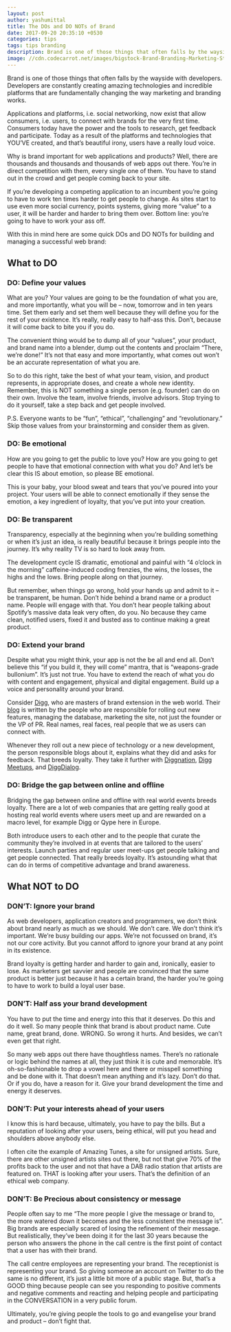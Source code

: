 ```yaml
---
layout: post
author: yashumittal
title: The DOs and DO NOTs of Brand
date: 2017-09-20 20:35:10 +0530
categories: tips
tags: tips branding
description: Brand is one of those things that often falls by the wayside with developers. Developers are constantly creating amazing technologies and incredible platforms that are fundamentally changing the way marketing and branding works.
image: //cdn.codecarrot.net/images/bigstock-Brand-Branding-Marketing-Strat-90154346.jpg
---
```


Brand is one of those things that often falls by the wayside with developers. Developers are constantly creating amazing technologies and incredible platforms that are fundamentally changing the way marketing and branding works.

Applications and platforms, i.e. social networking, now exist that allow consumers, i.e. users, to connect with brands for the very first time. Consumers today have the power and the tools to research, get feedback and participate. Today as a result of the platforms and technologies that YOU’VE created, and that’s beautiful irony, users have a really loud voice.

Why is brand important for web applications and products? Well, there are thousands and thousands and thousands of web apps out there. You’re in direct competition with them, every single one of them. You have to stand out in the crowd and get people coming back to your site.

If you’re developing a competing application to an incumbent you’re going to have to work ten times harder to get people to change. As sites start to use even more social currency, points systems, giving more “value” to a user, it will be harder and harder to bring them over. Bottom line: you’re going to have to work your ass off.

With this in mind here are some quick DOs and DO NOTs for building and managing a successful web brand:

## What to DO

### **DO: Define your values**

What are you? Your values are going to be the foundation of what you are, and more importantly, what you will be – now, tomorrow and in ten years time. Set them early and set them well because they will define you for the rest of your existence. It’s really, really easy to half-ass this. Don’t, because it will come back to bite you if you do.

The convenient thing would be to dump all of your “values”, your product, and brand name into a blender, dump out the contents and proclaim “There, we’re done!” It’s not that easy and more importantly, what comes out won’t be an accurate representation of what you are.

So to do this right, take the best of what your team, vision, and product represents, in appropriate doses, and create a whole new identity. Remember, this is NOT something a single person (e.g. founder) can do on their own. Involve the team, involve friends, involve advisors. Stop trying to do it yourself, take a step back and get people involved.

P.S. Everyone wants to be “fun”, “ethical”, “challenging” and “revolutionary.” Skip those values from your brainstorming and consider them as given.

### **DO: Be emotional**

How are you going to get the public to love you? How are you going to get people to have that emotional connection with what you do? And let’s be clear this IS about emotion, so please BE emotional.

This is your baby, your blood sweat and tears that you’ve poured into your project. Your users will be able to connect emotionally if they sense the emotion, a key ingredient of loyalty, that you’ve put into your creation.

### **DO: Be transparent**

Transparency, especially at the beginning when you’re building something or when it’s just an idea, is really beautiful because it brings people into the journey. It’s why reality TV is so hard to look away from.

The development cycle IS dramatic, emotional and painful with “4 o’clock in the morning” caffeine-induced coding frenzies, the wins, the losses, the highs and the lows. Bring people along on that journey.

But remember, when things go wrong, hold your hands up and admit to it – be transparent, be human. Don’t hide behind a brand name or a product name. People will engage with that. You don’t hear people talking about Spotify’s massive data leak very often, do you. No because they came clean, notified users, fixed it and busted ass to continue making a great product.

### **DO: Extend your brand**

Despite what you might think, your app is not the be all and end all. Don’t believe this “if you build it, they will come” mantra, that is “weapons-grade bullonium”. It’s just not true. You have to extend the reach of what you do with content and engagement, physical and digital engagement. Build up a voice and personality around your brand.

Consider [Digg](//www.digg.com/), who are masters of brand extension in the web world. Their [blog](//blog.digg.com/) is written by the people who are responsible for rolling out new features, managing the database, marketing the site, not just the founder or the VP of PR. Real names, real faces, real people that we as users can connect with.

Whenever they roll out a new piece of technology or a new development, the person responsible blogs about it, explains what they did and asks for feedback. That breeds loyalty. They take it further with [Diggnation](//www.diggnation.com/), [Digg Meetups](//digg.com/meetup), and [DiggDialog](//digg.com/dialogg/).

### **DO: Bridge the gap between online and offline**

Bridging the gap between online and offline with real world events breeds loyalty. There are a lot of web companies that are getting really good at hosting real world events where users meet up and are rewarded on a macro level, for example Digg or Qype here in Europe.

Both introduce users to each other and to the people that curate the community they’re involved in at events that are tailored to the users’ interests. Launch parties and regular user meet-ups get people talking and get people connected. That really breeds loyalty. It’s astounding what that can do in terms of competitive advantage and brand awareness.

## What NOT to DO

### **DON’T: Ignore your brand**

As web developers, application creators and programmers, we don’t think about brand nearly as much as we should. We don’t care. We don’t think it’s important. We’re busy building our apps. We’re not focussed on brand, it’s not our core activity. But you cannot afford to ignore your brand at any point in its existence.

Brand loyalty is getting harder and harder to gain and, ironically, easier to lose. As marketers get savvier and people are convinced that the same product is better just because it has a certain brand, the harder you’re going to have to work to build a loyal user base.

### **DON’T: Half ass your brand development**

You have to put the time and energy into this that it deserves. Do this and do it well. So many people think that brand is about product name. Cute name, great brand, done. WRONG. So wrong it hurts. And besides, we can’t even get that right.

So many web apps out there have thoughtless names. There’s no rationale or logic behind the names at all, they just think it is cute and memorable. It’s oh-so-fashionable to drop a vowel here and there or misspell something and be done with it. That doesn’t mean anything and it’s lazy. Don’t do that. Or if you do, have a reason for it. Give your brand development the time and energy it deserves.

### **DON’T: Put your interests ahead of your users**

I know this is hard because, ultimately, you have to pay the bills. But a reputation of looking after your users, being ethical, will put you head and shoulders above anybody else.

I often cite the example of Amazing Tunes, a site for unsigned artists. Sure, there are other unsigned artists sites out there, but not that give 70% of the profits back to the user and not that have a DAB radio station that artists are featured on. THAT is looking after your users. That’s the definition of an ethical web company.

### **DON’T: Be Precious about consistency or message**

People often say to me “The more people I give the message or brand to, the more watered down it becomes and the less consistent the message is”. Big brands are especially scared of losing the refinement of their message. But realistically, they’ve been doing it for the last 30 years because the person who answers the phone in the call centre is the first point of contact that a user has with their brand.

The call centre employees are representing your brand. The receptionist is representing your brand. So giving someone an account on Twitter to do the same is no different, it’s just a little bit more of a public stage. But, that’s a GOOD thing because people can see you responding to positive comments and negative comments and reacting and helping people and participating in the CONVERSATION in a very public forum.

Ultimately, you’re giving people the tools to go and evangelise your brand and product – don’t fight that.
